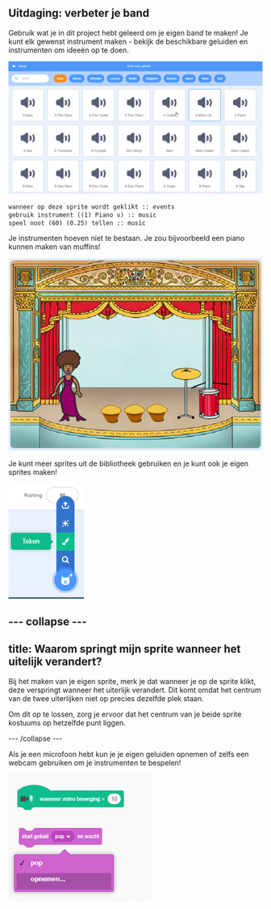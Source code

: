 ## Uitdaging: verbeter je band

Gebruik wat je in dit project hebt geleerd om je eigen band te maken! Je kunt elk gewenst instrument maken - bekijk de beschikbare geluiden en instrumenten om ideeën op te doen.

![screenshot](images/band-ideas-sounds.png)

```blocks3
wanneer op deze sprite wordt geklikt :: events
gebruik instrument ((1) Piano v) :: music
speel noot (60) (0.25) tellen :: music
```

Je instrumenten hoeven niet te bestaan. Je zou bijvoorbeeld een piano kunnen maken van muffins!

![screenshot](images/band-piano.png)

Je kunt meer sprites uit de bibliotheek gebruiken en je kunt ook je eigen sprites maken!

![screenshot](images/band-draw.png)

## \--- collapse \---

## title: Waarom springt mijn sprite wanneer het uitelijk verandert?

Bij het maken van je eigen sprite, merk je dat wanneer je op de sprite klikt, deze verspringt wanneer het uiterlijk verandert. Dit komt omdat het centrum van de twee uiterlijken niet op precies dezelfde plek staan.

Om dit op te lossen, zorg je ervoor dat het centrum van je beide sprite kostuums op hetzelfde punt liggen.

\--- /collapse \---

Als je een microfoon hebt kun je je eigen geluiden opnemen of zelfs een webcam gebruiken om je instrumenten te bespelen!

![screenshot](images/band-io.png)